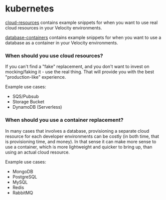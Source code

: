 # kubernetes

[cloud-resources](cloud-resources) contains example snippets for when you want to use real cloud resources in your Velocity environments.

[database-containers](database-containers) contains example snippets for when you want to use a database as a container in your Velocity environments.

### When should you use cloud resources?
If you can't find a "fake" replacement, and you don't want to invest on mocking/faking it - use the real thing. That will provide you with the best "production-like" experience.

Example use cases:
* SQS/Pubsub
* Storage Bucket
* DynamoDB (Serverless)

### When should you use a container replacement?
In many cases that involves a database, provisioning a separate cloud resource for each developer environments can be costly (in both time, that is provisioning time, and money).
In that sense it can make more sense to use a container, which is more lightweight and quicker to bring up, than using an actual cloud resource.

Example use cases:
* MongoDB
* PostgreSQL
* MySQL
* Redis
* RabbitMQ